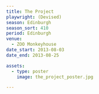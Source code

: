 ```yaml
---
title: The Project
playwright: (Devised)
season: Edinburgh
season_sort: 410
period: Edinburgh
venue:
  - ZOO Monkeyhouse
date_start: 2013-08-03
date_end: 2013-08-25

assets:
  - type: poster
    image: the_project_poster.jpg

---
```

